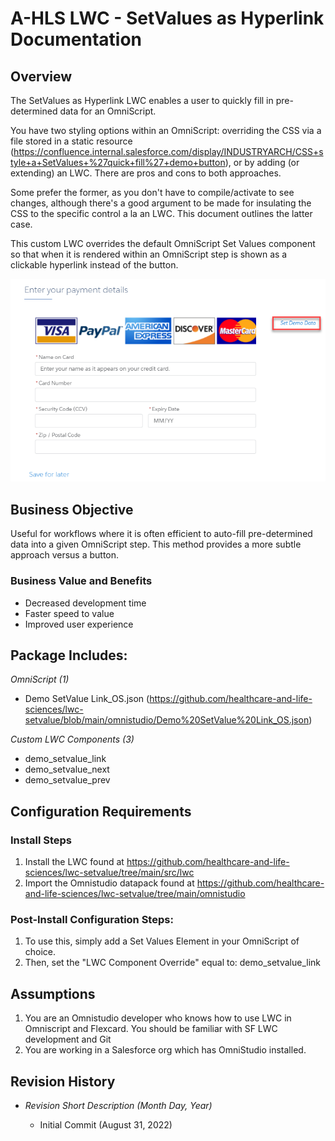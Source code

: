 <h1>A-HLS LWC - SetValues as Hyperlink Documentation</h1>

<h2>Overview</h2>

The SetValues as Hyperlink LWC enables a user to quickly fill in pre-determined data for an OmniScript. 

You have two styling options within an OmniScript: overriding the CSS via a file stored in a static resource (https://confluence.internal.salesforce.com/display/INDUSTRYARCH/CSS+style+a+SetValues+%27quick+fill%27+demo+button), or by adding (or extending) an LWC. There are pros and cons to both approaches.

Some prefer the former, as you don't have to compile/activate to see changes, although there's a good argument to be made for insulating the CSS to the specific control a la an LWC. This document outlines the latter case.

This custom LWC overrides the default OmniScript Set Values component so that when it is rendered within an OmniScript step is shown as a clickable hyperlink instead of the button.

![](/images/setvalues.png)

<h2>Business Objective</h2>

Useful for workflows where it is often efficient to auto-fill pre-determined data into a given OmniScript step. This method provides a more subtle approach versus a button.

<h3>Business Value and Benefits</h3>

* Decreased development time
* Faster speed to value
* Improved user experience


<h2>Package Includes:</h2>

*OmniScript (1)*

* Demo SetValue Link_OS.json (https://github.com/healthcare-and-life-sciences/lwc-setvalue/blob/main/omnistudio/Demo%20SetValue%20Link_OS.json)

*Custom LWC Components (3)*

* demo_setvalue_link
* demo_setvalue_next
* demo_setvalue_prev


<h2>Configuration Requirements</h2>

<h3>Install Steps</h3>

1. Install the LWC found at https://github.com/healthcare-and-life-sciences/lwc-setvalue/tree/main/src/lwc
2. Import the Omnistudio datapack found at https://github.com/healthcare-and-life-sciences/lwc-setvalue/tree/main/omnistudio

<h3>Post-Install Configuration Steps:</h3>

1. To use this, simply add a Set Values Element in your OmniScript of choice.
2. Then, set the "LWC Component Override" equal to: demo_setvalue_link


<h2>Assumptions</h2>

1. You are an Omnistudio developer who knows how to use LWC in Omniscript and Flexcard. You should be familiar with SF LWC development and Git
2. You are working in a Salesforce org which has OmniStudio installed.


<h2>Revision History</h2>

* *Revision Short Description (Month Day, Year)*

    * Initial Commit (August 31, 2022)

